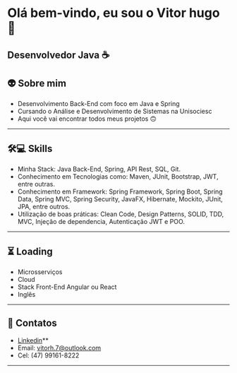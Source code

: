# Olá bem-vindo, eu sou o Vitor hugo 👋 


## Desenvolvedor Java ☕
## 👽 Sobre mim

- Desenvolvimento Back-End com foco em Java e Spring
- Cursando o Análise e Desenvolvimento de Sistemas na Unisociesc
- Aqui você vai encontrar todos meus projetos 🙃
---

## 🛠💻 Skills

- Minha Stack: Java Back-End, Spring, API Rest, SQL, Git.
- Conhecimento em Tecnologias como: Maven, JUnit, Bootstrap, JWT, entre outras.
- Conhecimento em Framework: Spring Framework, Spring Boot, Spring Data, Spring MVC, Spring Security, JavaFX, Hibernate, Mockito, JUnit, JPA, entre outros.
- Utilização de boas práticas: Clean Code, Design Patterns, SOLID, TDD, MVC, Injeção de dependencia, Autenticação JWT e POO.
---

## ⏳ Loading

- Microsserviços
- Cloud
- Stack Front-End Angular ou React
- Inglês
---

## 📒 Contatos 

- [Linkedin]([https://www.oracle.com/java](https://www.linkedin.com/in/vitor-hugo-da-silva-01a018216/))**
- Email: vitorh.7@outlook.com
- Cel: (47) 99161-8222
---

